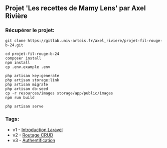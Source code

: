 ## Projet 'Les recettes de Mamy Lens' par Axel Rivière

### Récupérer le projet:
```shell
git clone https://gitlab.univ-artois.fr/axel_riviere/projet-fil-rouge-b-24.git

cd projet-fil-rouge-b-24
composer install
npm install
cp .env.example .env

php artisan key:generate
php artisan storage:link
php artisan migrate
php artisan db:seed
cp -r resources/images storage/app/public/images
npm run build

php artisan serve
```


### Tags:
* v1 - [Introduction Laravel](https://gitlab.univ-artois.fr/axel_riviere/projet-fil-rouge-b-24/-/tree/v1-introduction-laravel?ref_type=tags)
* v2 - [Routage CRUD](https://gitlab.univ-artois.fr/axel_riviere/projet-fil-rouge-b-24/-/tree/v2-routage-crud?ref_type=tags)
* v3 - [Authentification](https://gitlab.univ-artois.fr/axel_riviere/projet-fil-rouge-b-24/-/tree/v3-authentification?ref_type=tags)